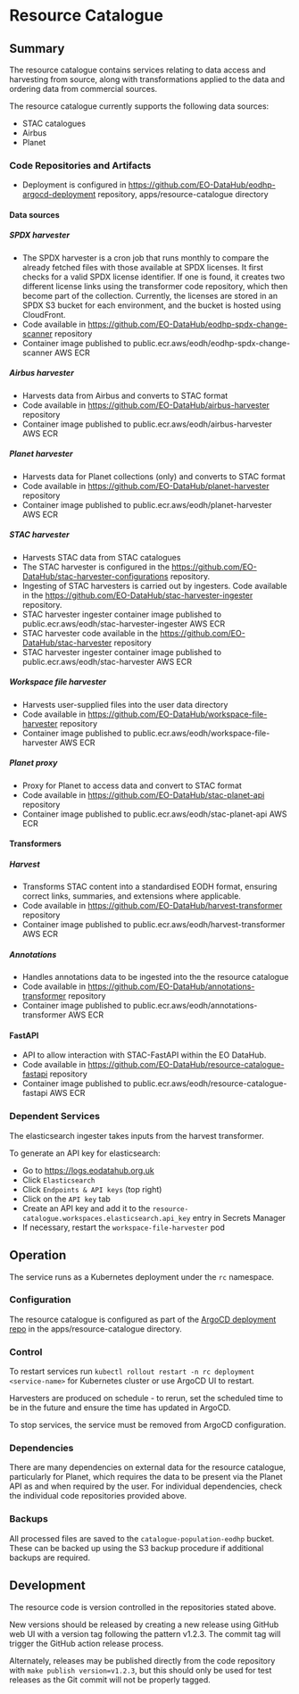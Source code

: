# Resource Catalogue

## Summary

The resource catalogue contains services relating to data access and harvesting from source, along with transformations applied to the data and ordering data from commercial sources.

The resource catalogue currently supports the following data sources:

- STAC catalogues
- Airbus
- Planet


### Code Repositories and Artifacts

- Deployment is configured in https://github.com/EO-DataHub/eodhp-argocd-deployment repository, apps/resource-catalogue directory

#### Data sources

##### SPDX harvester
- The SPDX harvester is a cron job that runs monthly to compare the already fetched files with those available at SPDX licenses. It first checks for a valid SPDX license identifier. If one is found, it creates two different license links using the transformer code repository, which then become part of the collection. Currently, the licenses are stored in an SPDX S3 bucket for each environment, and the bucket is hosted using CloudFront.
- Code available in https://github.com/EO-DataHub/eodhp-spdx-change-scanner repository
- Container image published to public.ecr.aws/eodh/eodhp-spdx-change-scanner AWS ECR

##### Airbus harvester
- Harvests data from Airbus and converts to STAC format
- Code available in https://github.com/EO-DataHub/airbus-harvester repository
- Container image published to public.ecr.aws/eodh/airbus-harvester AWS ECR

##### Planet harvester
- Harvests data for Planet collections (only) and converts to STAC format
- Code available in https://github.com/EO-DataHub/planet-harvester repository
- Container image published to public.ecr.aws/eodh/planet-harvester AWS ECR

##### STAC harvester
- Harvests STAC data from STAC catalogues
- The STAC harvester is configured in the https://github.com/EO-DataHub/stac-harvester-configurations repository. 
- Ingesting of STAC harvesters is carried out by ingesters. Code available in the https://github.com/EO-DataHub/stac-harvester-ingester repository.
- STAC harvester ingester container image published to public.ecr.aws/eodh/stac-harvester-ingester AWS ECR
- STAC harvester code available in the https://github.com/EO-DataHub/stac-harvester repository
- STAC harvester ingester container image published to public.ecr.aws/eodh/stac-harvester AWS ECR

##### Workspace file harvester
- Harvests user-supplied files into the user data directory
- Code available in https://github.com/EO-DataHub/workspace-file-harvester repository
- Container image published to public.ecr.aws/eodh/workspace-file-harvester AWS ECR

##### Planet proxy
- Proxy for Planet to access data and convert to STAC format
- Code available in https://github.com/EO-DataHub/stac-planet-api repository
- Container image published to public.ecr.aws/eodh/stac-planet-api AWS ECR


#### Transformers

##### Harvest
- Transforms STAC content into a standardised EODH format, ensuring correct links, summaries, and extensions where applicable.
- Code available in https://github.com/EO-DataHub/harvest-transformer repository
- Container image published to public.ecr.aws/eodh/harvest-transformer AWS ECR

##### Annotations
- Handles annotations data to be ingested into the the resource catalogue
- Code available in https://github.com/EO-DataHub/annotations-transformer repository
- Container image published to public.ecr.aws/eodh/annotations-transformer AWS ECR


#### FastAPI
- API to allow interaction with STAC-FastAPI within the EO DataHub.
- Code available in https://github.com/EO-DataHub/resource-catalogue-fastapi repository
- Container image published to public.ecr.aws/eodh/resource-catalogue-fastapi AWS ECR


### Dependent Services

The elasticsearch ingester takes inputs from the harvest transformer. 

To generate an API key for elasticsearch:

- Go to https://logs.eodatahub.org.uk
- Click `Elasticsearch`
- Click `Endpoints & API keys` (top right)
- Click on the `API key` tab
- Create an API key and add it to the `resource-catalogue.workspaces.elasticsearch.api_key` entry in Secrets Manager
- If necessary, restart the `workspace-file-harvester` pod


## Operation

The service runs as a Kubernetes deployment under the `rc` namespace.


### Configuration

The resource catalogue is configured as part of the [ArgoCD deployment repo](https://github.com/EO-DataHub/eodhp-argocd-deployment) in the apps/resource-catalogue directory.


### Control

To restart services run `kubectl rollout restart -n rc deployment <service-name>` for Kubernetes cluster or use ArgoCD UI to restart.

Harvesters are produced on schedule - to rerun, set the scheduled time to be in the future and ensure the time has updated in ArgoCD.

To stop services, the service must be removed from ArgoCD configuration.


### Dependencies

There are many dependencies on external data for the resource catalogue, particularly for Planet, which requires the data to be present via the Planet API as and when required by the user. For individual dependencies, check the individual code repositories provided above.


### Backups

All processed files are saved to the `catalogue-population-eodhp` bucket. These can be backed up using the S3 backup procedure if additional backups are required. 


## Development

The resource code is version controlled in the repositories stated above.

New versions should be released by creating a new release using GitHub web UI with a version tag following the pattern v1.2.3. The commit tag will trigger the GitHub action release process.

Alternately, releases may be published directly from the code repository with `make publish version=v1.2.3`, but this should only be used for test releases as the Git commit will not be properly tagged.
